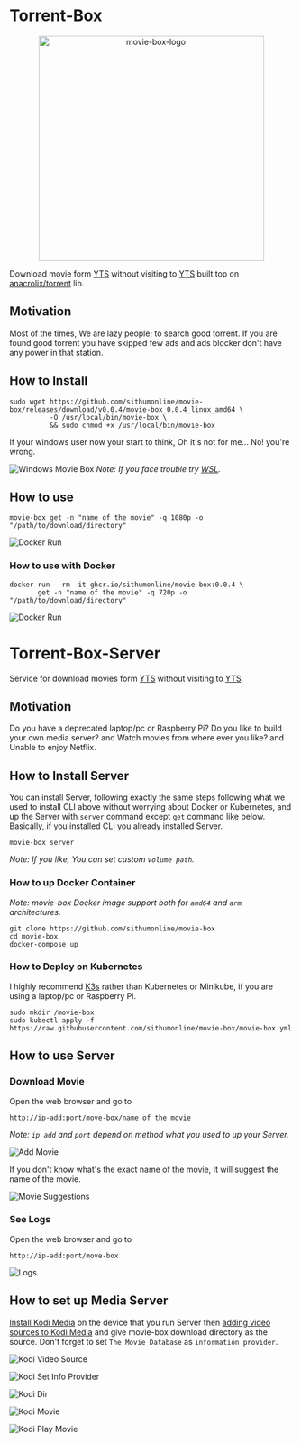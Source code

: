 # Torrent-Box
<p align="center">
<img alt="movie-box-logo" src="assets/images/logo/mbox-logo-transparent.png" width="400" height="400">
</p>

Download movie form [YTS](https://yts.mx/) without visiting to [YTS](https://yts.mx/api#list_movies) built top on [anacrolix/torrent](https://github.com/anacrolix/torrent) lib.

## Motivation

Most of the times, We are lazy people; to search good torrent. If you are found good torrent you have skipped few ads 
and ads blocker don't have any power in that station.  

## How to Install

```shell script
sudo wget https://github.com/sithumonline/movie-box/releases/download/v0.0.4/movie-box_0.0.4_linux_amd64 \
          -O /usr/local/bin/movie-box \
          && sudo chmod +x /usr/local/bin/movie-box
```

If your windows user now your start to think, Oh it's not for me... No! you're wrong. 
<!-- 
Windows have a very cool feature call [WSL](https://docs.microsoft.com/en-us/windows/wsl/install-win10).
Try WSL and go a head with it.
--->
![Windows Movie Box](./assets/images/screenshots/movie-box-get.PNG)
_Note: If you face trouble try [WSL](https://docs.microsoft.com/en-us/windows/wsl/install-win10)._
## How to use

```shell script
movie-box get -n "name of the movie" -q 1080p -o "/path/to/download/directory"
```

![Docker Run](./assets/images/screenshots/movie-box-get.png)

### How to use with Docker

```shell script
docker run --rm -it ghcr.io/sithumonline/movie-box:0.0.4 \
       get -n "name of the movie" -q 720p -o "/path/to/download/directory"
```

![Docker Run](./assets/images/screenshots/docker-run.png)

# Torrent-Box-Server

Service for download movies form [YTS](https://yts.mx/) without visiting to [YTS](https://yts.mx/api#list_movies).

## Motivation

Do you have a deprecated laptop/pc or Raspberry Pi? Do you like to build your own media server?
and Watch movies from where ever you like? and Unable to enjoy Netflix.

## How to Install Server

You can install Server, following exactly the same  steps following what we used to install CLI above
without worrying about Docker or Kubernetes, and up the Server with `server` command except `get` command
like below. Basically, if you installed CLI you already installed Server.  

```shell script
movie-box server
```

_Note: If you like, You can set custom `volume path`._

### How to up Docker Container

_Note: movie-box Docker image support both for `amd64` and `arm` architectures._

```shell script
git clone https://github.com/sithumonline/movie-box
cd movie-box
docker-compose up
```

### How to Deploy on Kubernetes 

I highly recommend [K3s](https://k3s.io/) rather than Kubernetes or Minikube, if you are using a laptop/pc or Raspberry Pi. 

```shell script
sudo mkdir /movie-box
sudo kubectl apply -f https://raw.githubusercontent.com/sithumonline/movie-box/movie-box.yml
```

## How to use Server

### Download Movie

Open the web browser and go to

```
http://ip-add:port/move-box/name of the movie
```

_Note: `ip add` and `port` depend on method what you used to up your Server._

![Add Movie](./assets/images/screenshots/add-movie.png)

If you don't know what's the exact name of the movie, It will suggest the name of the movie.

![Movie Suggestions](./assets/images/screenshots/movie-suggestions.png)

### See Logs

Open the web browser and go to

```
http://ip-add:port/move-box
```

![Logs](./assets/images/screenshots/logs.png)

## How to set up Media Server

[Install Kodi Media](https://kodi.wiki/view/First_time_user) on the device that you run Server then 
[adding video sources to Kodi Media](https://kodi.wiki/view/Adding_video_sources) and give movie-box download
directory as the source. Don't forget to set `The Movie Database` as `information provider`.

![Kodi Video Source](./assets/images/screenshots/kodi-add-vide-soure.png)

![Kodi Set Info Provider](./assets/images/screenshots/kodi-set-info-provider.png)

![Kodi Dir](./assets/images/screenshots/kodi-dir.png)

![Kodi Movie](./assets/images/screenshots/kodi-movie.png)

![Kodi Play Movie](./assets/images/screenshots/kodi-play-movie.png) 

